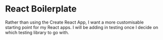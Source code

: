 # React Boilerplate

Rather than using the Create React App, I want a more customisable starting point for my React apps. I will be adding in testing once I decide on which testing library to go with.
